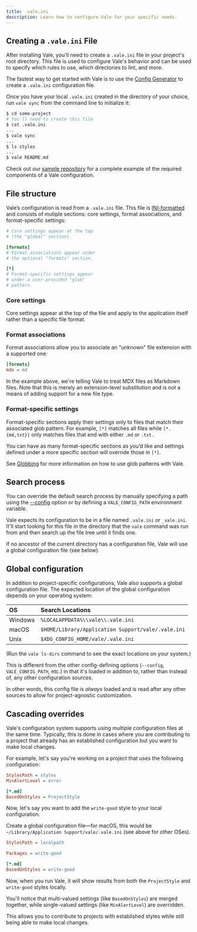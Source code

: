 ```yaml
---
title: .vale.ini
description: Learn how to configure Vale for your specific needs.
---
```


<script>
    import Alert from '$lib/components/Alert.svelte';
    import CoreSettings from '$lib/components/docs/CoreSettings.svelte';
    import FormatSettings from '$lib/components/docs/FormatSettings.svelte';
    import Cascade from '$lib/components/docs/Cascade.svelte';
</script>

## Creating a `.vale.ini` File

After installing Vale, you'll need to create a `.vale.ini` file in your
project's root directory. This file is used to configure Vale's behavior and
can be used to specify which rules to use, which directories to lint, and more.

The fastest way to get started with Vale is to use the
[Config Generator](/generator) to create a `.vale.ini` configuration file.

Once you have your local `.vale.ini` created in the directory of your choice,
run `vale sync` from the command line to initialize it:

```bash
$ cd some-project
# You'll need to create this file
$ cat .vale.ini
...
$ vale sync
...
$ ls styles
...
$ vale README.md
```

Check out our [sample repository][1] for a complete example of the required
components of a Vale configuration.

## File structure

Vale’s configuration is read from a `.vale.ini` file. This file is
[INI-formatted][4] and consists of mutiple sections: core settings,
format associations, and format-specific settings:

```ini
# Core settings appear at the top
# (the "global" section).

[formats]
# Format associations appear under
# the optional "formats" section.

[*]
# Format-specific settings appear
# under a user-provided "glob"
# pattern.
```

### Core settings

<CoreSettings />

Core settings appear at the top of the file and apply to the application itself
rather than a specific file format.

### Format associations

Format associations allow you to associate an "unknown" file extension with a
supported one:

```ini
[formats]
mdx = md
```

In the example above, we're telling Vale to treat MDX files as Markdown files.
Note that this is merely an extension-level substitution and is not a means of
adding support for a new file type.

### Format-specific settings

<FormatSettings />

Format-specific sections apply their settings only to files that match their
associated glob pattern. For example, `[*]` matches all files while
`[*.{md,txt}]` only matches files that end with either `.md` or `.txt.`

You can have as many format-specific sections as you’d like and settings
defined under a more specific section will override those in `[*]`.

See [Globbing](/guide/globbing) for more information on how to use glob
patterns with Vale.

## Search process

<Alert>
You can override the default search process by manually specifying a path using
the <a class="underline" href="/manual/config">--config</a> option or by defining a <code>VALE_CONFIG_PATH</code> environment variable.
</Alert>

Vale expects its configuration to be in a file named `.vale.ini` or
`_vale.ini`. It'll start looking for this file in the directory that the
`vale` command was run from and then search up the file tree until it finds
one.

If no ancestor of the current directory has a configuration file, Vale will
use a global configuration file (see below).

## Global configuration

In addition to project-specific configurations, Vale also supports a global
configuration file. The expected location of the global configuration depends
on your operating system:

| OS      | Search Locations                                   |
| :------ | :------------------------------------------------- |
| Windows | `%LOCALAPPDATA%\\vale\\.vale.ini`                  |
| macOS   | `$HOME/Library/Application Support/vale/.vale.ini` |
| Unix    | `$XDG_CONFIG_HOME/vale/.vale.ini`                  |

(Run the `vale ls-dirs` command to see the exact locations on your system.)

This is different from the other config-defining options (`--config`,
`VALE_CONFIG_PATH`, etc.) in that it's loaded in addition to, rather than
instead of, any other configuration sources.

In other words, this config file is _always_ loaded and is read after
any other sources to allow for project-agnostic customization.

## Cascading overrides

Vale's configuration system supports using multiple configuration files at
the same time. Typically, this is done in cases where you are contributing to
a project that already has an established configuration but you want to make
local changes.

For example, let's say you're working on a project that uses the following
configuration:

```ini
StylesPath = styles
MinAlertLevel = error

[*.md]
BasedOnStyles = ProjectStyle
```

Now, let's say you want to add the `write-good` style to your local
configuration.

Create a global configuration file&mdash;for macOS, this would be
`~/Library/Application Support/vale/.vale.ini` (see above for other OSes).

```ini
StylesPath = localpath

Packages = write-good

[*.md]
BasedOnStyles = write-good
```

Now, when you run Vale, it will show results from both the `ProjectStyle` and
`write-good` styles locally.

You'll notice that multi-valued settings (like `BasedOnStyles`) are merged
together, while single-valued settings (like `MinAlertLevel`) are overridden.

This allows you to contribute to projects with established styles while
still being able to make local changes.

[1]: https://github.com/errata-ai/vale-boilerplate
[2]: https://github.com/errata-ai/Microsoft
[3]: https://github.com/errata-ai/write-good
[4]: https://ini.unknwon.io/docs/intro
